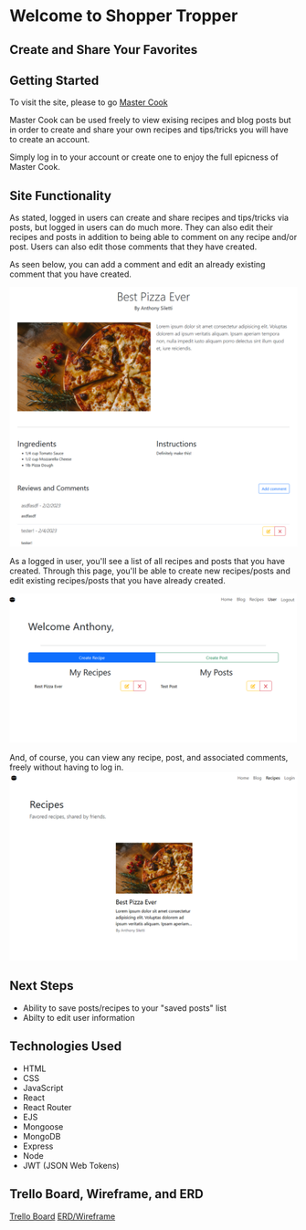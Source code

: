 # Welcome to Shopper Tropper

## Create and Share Your Favorites

## Getting Started

To visit the site, please to go [Master Cook](https://long-calf-underwear.cyclic.app/)

Master Cook can be used freely to view exising recipes and blog posts but in order to create and share your own recipes and tips/tricks you will have to create an account.

Simply log in to your account or create one to enjoy the full epicness of Master Cook.

## Site Functionality

As stated, logged in users can create and share recipes and tips/tricks via posts, but logged in users can do much more. They can also edit their recipes and posts in addition to being able to comment on any recipe and/or post. Users can also edit those comments that they have created.

As seen below, you can add a comment and edit an already existing comment that you have created.

![Comments](readme_images/recipe.png)

As a logged in user, you'll see a list of all recipes and posts that you have created. Through this page, you'll be able to create new recipes/posts and edit existing recipes/posts that you have already created.

![User Page](readme_images/user.png)

And, of course, you can view any recipe, post, and associated comments, freely without having to log in.
![Recipe Landing](readme_images/recipe_landing.png)

## Next Steps

- Ability to save posts/recipes to your "saved posts" list
- Abilty to edit user information

## Technologies Used

- HTML
- CSS
- JavaScript
- React
- React Router
- EJS
- Mongoose
- MongoDB
- Express
- Node
- JWT (JSON Web Tokens)

## Trello Board, Wireframe, and ERD

[Trello Board](https://trello.com/b/4jg89MOn/master-cook-blog)
[ERD/Wireframe](https://lucid.app/lucidchart/557c916f-5679-4120-87e9-964b6edbaf02/edit?viewport_loc=-72%2C-718%2C843%2C1229%2C0_0&invitationId=inv_2f5e72c9-8e9d-4c4d-a63c-e37be308877e)
